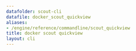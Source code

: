```yaml
---
datafolder: scout-cli
datafile: docker_scout_quickview
aliases:
- /engine/reference/commandline/scout_quickview
title: docker scout quickview
layout: cli
---
```


<!--
This page is automatically generated from Docker's source code. If you want to
suggest a change to the text that appears here, open a ticket in the source
repository on GitHub:

https://github.com/docker/scout-cli
-->
